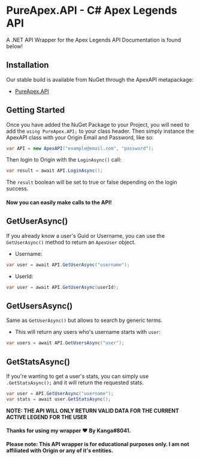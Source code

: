 # PureApex.API - C# Apex Legends API
A .NET API Wrapper for the Apex Legends API
Documentation is found below!

## Installation
Our stable build is available from NuGet through the ApexAPI metapackage:
- [PureApex.API](https://www.nuget.org/packages/PureApex.API/)

## Getting Started
Once you have added the NuGet Package to your Project, you will need to add the `using PureApex.API;` to your class header.
Then simply instance the ApexAPI class with your Origin Email and Password, like so:
```csharp
var API = new ApexAPI("example@email.com", "password");
```
Then login to Origin with the `LoginAsync()` call:
```csharp
var result = await API.LoginAsync();
```
The `result` boolean will be set to true or false depending on the login success.

#### Now you can easily make calls to the API!

## GetUserAsync()
If you already know a user's Guid or Username, you can use the `GetUserAsync()` method to return an `ApexUser` object.
- Username:
```csharp
var user = await API.GetUserAsync("username");
```
- UserId:
```csharp
var user = await API.GetUserAsync(userId);
```

## GetUsersAsync()
Same as `GetUserAsync()` but allows to search by generic terms.
- This will return any users who's username starts with `user`:
```csharp
var users = await API.GetUsersAsync("user");
```
  
## GetStatsAsync()
If you're wanting to get a user's stats, you can simply use `.GetStatsAsync();` and it will return the requested stats.
```csharp
var user = API.GetUserAsync("username");
var stats = await user.GetStatsAsync();
```

**NOTE: THE API WILL ONLY RETURN VALID DATA FOR THE CURRENT ACTIVE LEGEND FOR THE USER**

#### Thanks for using my wrapper ❤️ By Kanga#8041.

**Please note: This API wrapper is for educational purposes only. I am not affiliated with Origin or any of it's entities.**
